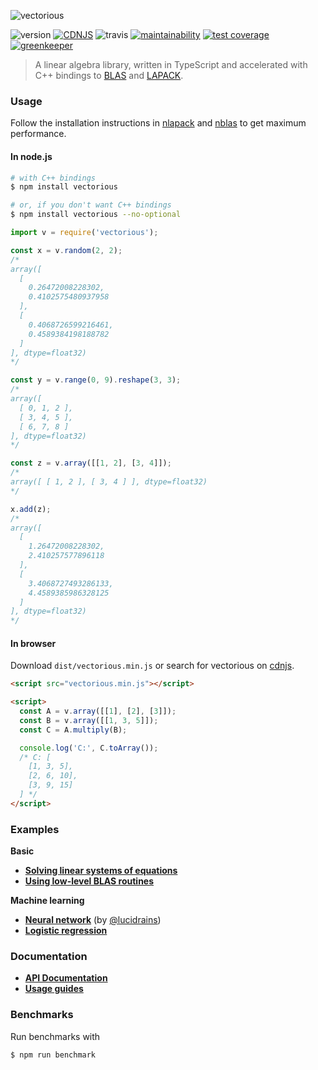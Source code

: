![vectorious](https://github.com/mateogianolio/vectorious/raw/master/logo.gif)

![version](https://img.shields.io/npm/v/vectorious.svg) [![CDNJS](https://img.shields.io/cdnjs/v/vectorious.svg)](https://cdnjs.com/libraries/vectorious) ![travis](https://img.shields.io/travis/mateogianolio/vectorious.svg?style=flat&label=build) [![maintainability](https://api.codeclimate.com/v1/badges/0b4035b94b0e84c5ac55/maintainability)](https://codeclimate.com/github/mateogianolio/vectorious/maintainability) [![test coverage](https://api.codeclimate.com/v1/badges/0b4035b94b0e84c5ac55/test_coverage)](https://codeclimate.com/github/mateogianolio/vectorious/test_coverage) [![greenkeeper](https://badges.greenkeeper.io/mateogianolio/vectorious.svg)](https://greenkeeper.io/)

> A linear algebra library, written in TypeScript and accelerated with C++ bindings to [BLAS](http://www.netlib.org/blas/) and [LAPACK](http://www.netlib.org/lapack/).

### Usage

Follow the installation instructions in [nlapack](https://github.com/nperf/nlapack) and [nblas](https://github.com/nperf/nblas) to get maximum performance.

#### In node.js

```bash
# with C++ bindings
$ npm install vectorious

# or, if you don't want C++ bindings
$ npm install vectorious --no-optional
```

```javascript
import v = require('vectorious');

const x = v.random(2, 2);
/*
array([
  [
    0.26472008228302,
    0.4102575480937958
  ],
  [
    0.4068726599216461,
    0.4589384198188782
  ]
], dtype=float32)
*/

const y = v.range(0, 9).reshape(3, 3);
/*
array([
  [ 0, 1, 2 ],
  [ 3, 4, 5 ],
  [ 6, 7, 8 ]
], dtype=float32)
*/

const z = v.array([[1, 2], [3, 4]]);
/*
array([ [ 1, 2 ], [ 3, 4 ] ], dtype=float32)
*/

x.add(z);
/*
array([
  [
    1.26472008228302,
    2.410257577896118
  ],
  [
    3.4068727493286133,
    4.4589385986328125
  ]
], dtype=float32)
*/
```

#### In browser

Download `dist/vectorious.min.js` or search for vectorious on [cdnjs](https://cdnjs.com).

```html
<script src="vectorious.min.js"></script>
```

```html
<script>
  const A = v.array([[1], [2], [3]]);
  const B = v.array([[1, 3, 5]]);
  const C = A.multiply(B);

  console.log('C:', C.toArray());
  /* C: [
    [1, 3, 5],
    [2, 6, 10],
    [3, 9, 15]
  ] */
</script>
```

### Examples

**Basic**
* [**Solving linear systems of equations**](https://github.com/mateogianolio/vectorious/tree/master/examples/solve.js)
* [**Using low-level BLAS routines**](https://github.com/mateogianolio/vectorious/tree/master/examples/blas.js)

**Machine learning**
* [**Neural network**](https://github.com/mateogianolio/vectorious/tree/master/examples/neural-network.js) (by [@lucidrains](https://github.com/lucidrains))
* [**Logistic regression**](https://github.com/mateogianolio/vectorious/tree/master/examples/logistic-regression.js)

### Documentation

* [**API Documentation**](https://mateogianolio.github.io/vectorious)
* [**Usage guides**](https://github.com/mateogianolio/vectorious/wiki)

### Benchmarks

Run benchmarks with

```bash
$ npm run benchmark
```
